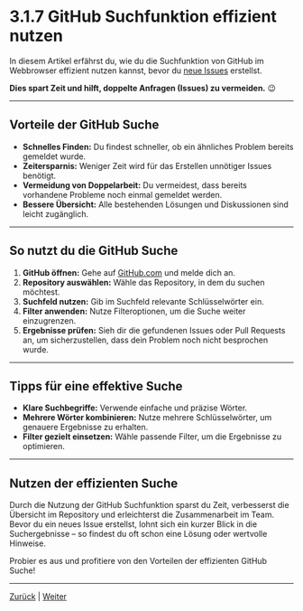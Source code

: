 # 3.1.7 GitHub Suchfunktion effizient nutzen

In diesem Artikel erfährst du, wie du die Suchfunktion von GitHub im Webbrowser effizient nutzen kannst, bevor du [neue Issues](https://github.com/NADOOIT/NADOO-Launchpad/issues/new/choose) erstellst.

**Dies spart Zeit und hilft, doppelte Anfragen (Issues) zu vermeiden.** 😉

---

## Vorteile der GitHub Suche

- **Schnelles Finden:** Du findest schneller, ob ein ähnliches Problem bereits gemeldet wurde.
- **Zeitersparnis:** Weniger Zeit wird für das Erstellen unnötiger Issues benötigt.
- **Vermeidung von Doppelarbeit:** Du vermeidest, dass bereits vorhandene Probleme noch einmal gemeldet werden.
- **Bessere Übersicht:** Alle bestehenden Lösungen und Diskussionen sind leicht zugänglich.

---

## So nutzt du die GitHub Suche

1. **GitHub öffnen:** Gehe auf [GitHub.com](https://github.com) und melde dich an.
2. **Repository auswählen:** Wähle das Repository, in dem du suchen möchtest.
3. **Suchfeld nutzen:** Gib im Suchfeld relevante Schlüsselwörter ein.
4. **Filter anwenden:** Nutze Filteroptionen, um die Suche weiter einzugrenzen.
5. **Ergebnisse prüfen:** Sieh dir die gefundenen Issues oder Pull Requests an, um sicherzustellen, dass dein Problem noch nicht besprochen wurde.

---

## Tipps für eine effektive Suche

- **Klare Suchbegriffe:** Verwende einfache und präzise Wörter.
- **Mehrere Wörter kombinieren:** Nutze mehrere Schlüsselwörter, um genauere Ergebnisse zu erhalten.
- **Filter gezielt einsetzen:** Wähle passende Filter, um die Ergebnisse zu optimieren.

---

## Nutzen der effizienten Suche

Durch die Nutzung der GitHub Suchfunktion sparst du Zeit, verbesserst die Übersicht im Repository und erleichterst die Zusammenarbeit im Team. Bevor du ein neues Issue erstellst, lohnt sich ein kurzer Blick in die Suchergebnisse – so findest du oft schon eine Lösung oder wertvolle Hinweise.

Probier es aus und profitiere von den Vorteilen der effizienten GitHub Suche!

---
[Zurück](../6/README.md) | [Weiter](/docs/3/2/README.md) 
